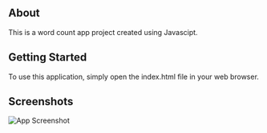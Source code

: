 ## About

This is a word count app project created using Javascipt.

## Getting Started

To use this application, simply open the index.html file in your web browser.

## Screenshots

![App Screenshot](https://user-images.githubusercontent.com/60573378/251976403-b9fd4cad-c5b9-48fa-94a6-15ca022119df.png)
